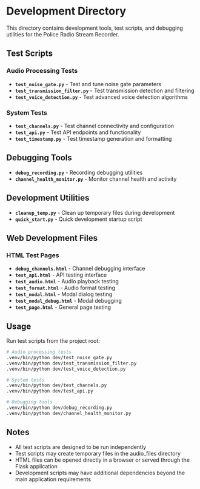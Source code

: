 # Development Directory

This directory contains development tools, test scripts, and debugging utilities for the Police Radio Stream Recorder.

## Test Scripts

### Audio Processing Tests
- **`test_noise_gate.py`** - Test and tune noise gate parameters
- **`test_transmission_filter.py`** - Test transmission detection and filtering
- **`test_voice_detection.py`** - Test advanced voice detection algorithms

### System Tests
- **`test_channels.py`** - Test channel connectivity and configuration
- **`test_api.py`** - Test API endpoints and functionality
- **`test_timestamp.py`** - Test timestamp generation and formatting

## Debugging Tools

- **`debug_recording.py`** - Recording debugging utilities
- **`channel_health_monitor.py`** - Monitor channel health and activity

## Development Utilities

- **`cleanup_temp.py`** - Clean up temporary files during development
- **`quick_start.py`** - Quick development startup script

## Web Development Files

### HTML Test Pages
- **`debug_channels.html`** - Channel debugging interface
- **`test_api.html`** - API testing interface
- **`test_audio.html`** - Audio playback testing
- **`test_format.html`** - Audio format testing
- **`test_modal.html`** - Modal dialog testing
- **`test_modal_debug.html`** - Modal debugging
- **`test_page.html`** - General page testing

## Usage

Run test scripts from the project root:

```bash
# Audio processing tests
.venv/bin/python dev/test_noise_gate.py
.venv/bin/python dev/test_transmission_filter.py
.venv/bin/python dev/test_voice_detection.py

# System tests
.venv/bin/python dev/test_channels.py
.venv/bin/python dev/test_api.py

# Debugging tools
.venv/bin/python dev/debug_recording.py
.venv/bin/python dev/channel_health_monitor.py
```

## Notes

- All test scripts are designed to be run independently
- Test scripts may create temporary files in the audio_files directory
- HTML files can be opened directly in a browser or served through the Flask application
- Development scripts may have additional dependencies beyond the main application requirements
